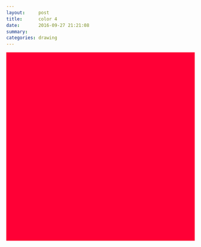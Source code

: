 ```yaml
---
layout:     post
title:      color 4
date:       2016-09-27 21:21:08
summary:    
categories: drawing
---
```

![color 4](/images/diary/color-4.png "just being lazy")
